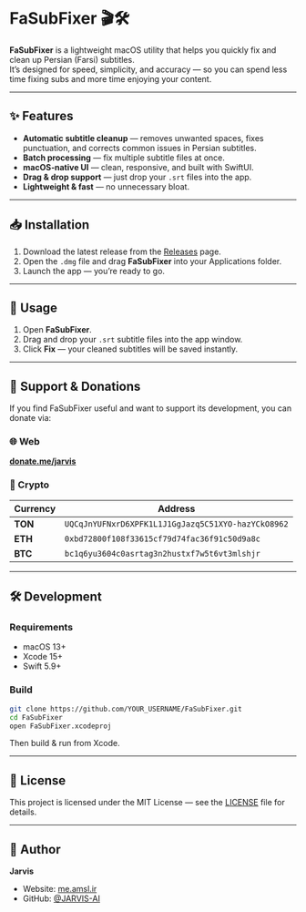 # FaSubFixer 🎬🛠️

**FaSubFixer** is a lightweight macOS utility that helps you quickly fix and clean up Persian (Farsi) subtitles.  
It’s designed for speed, simplicity, and accuracy — so you can spend less time fixing subs and more time enjoying your content.

---

## ✨ Features

- **Automatic subtitle cleanup** — removes unwanted spaces, fixes punctuation, and corrects common issues in Persian subtitles.
- **Batch processing** — fix multiple subtitle files at once.
- **macOS‑native UI** — clean, responsive, and built with SwiftUI.
- **Drag & drop support** — just drop your `.srt` files into the app.
- **Lightweight & fast** — no unnecessary bloat.

---

## 📥 Installation

1. Download the latest release from the [Releases](../../releases) page.
2. Open the `.dmg` file and drag **FaSubFixer** into your Applications folder.
3. Launch the app — you’re ready to go.

---

## 🚀 Usage

1. Open **FaSubFixer**.
2. Drag and drop your `.srt` subtitle files into the app window.
3. Click **Fix** — your cleaned subtitles will be saved instantly.

---

## 💖 Support & Donations

If you find FaSubFixer useful and want to support its development, you can donate via:

### 🌐 Web
[**donate.me/jarvis**](https://donate.me/jarvis)

### 💎 Crypto
| Currency | Address |
|----------|---------|
| **TON** | `UQCqJnYUFNxrD6XPFK1L1J1GgJazq5C51XYO-hazYCkO8962` |
| **ETH** | `0xbd72800f108f33615cf79d74fac36f91c50d9a8c` |
| **BTC** | `bc1q6yu3604c0asrtag3n2hustxf7w5t6vt3mlshjr` |

---

## 🛠️ Development

### Requirements
- macOS 13+
- Xcode 15+
- Swift 5.9+

### Build
```bash
git clone https://github.com/YOUR_USERNAME/FaSubFixer.git
cd FaSubFixer
open FaSubFixer.xcodeproj
```
Then build & run from Xcode.

---

## 📜 License

This project is licensed under the MIT License — see the [LICENSE](LICENSE) file for details.

---

## 👤 Author

**Jarvis**  
- Website: [me.amsl.ir](https://me.amsl.ir)  
- GitHub: [@JARVIS-AI](https://github.com/JARVIS-AI)

